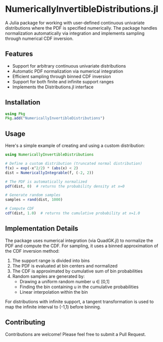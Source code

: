 # NumericallyInvertibleDistributions.jl

A Julia package for working with user-defined continuous univariate distributions where the PDF is specified numerically. The package handles normalization automatically via integration and implements sampling through numerical CDF inversion.

## Features

- Support for arbitrary continuous univariate distributions
- Automatic PDF normalization via numerical integration
- Efficient sampling through binned CDF inversion
- Support for both finite and infinite support ranges
- Implements the Distributions.jl interface

## Installation

```julia
using Pkg
Pkg.add("NumericallyInvertibleDistributions")
```

## Usage

Here's a simple example of creating and using a custom distribution:

```julia
using NumericallyInvertibleDistributions

# Define a custom distribution (truncated normal distribution)
f(x) = exp(-x^2/2) * (abs(x) < 2)
dist = NumericallyIntegrable(f, (-2, 2))

# The PDF is automatically normalized
pdf(dist, 0)  # returns the probability density at x=0

# Generate random samples
samples = rand(dist, 1000)

# Compute CDF
cdf(dist, 1.0)  # returns the cumulative probability at x=1.0
```

## Implementation Details

The package uses numerical integration (via QuadGK.jl) to normalize the PDF and compute the CDF. For sampling, it uses a binned approximation of the CDF inversion method:

1. The support range is divided into bins
2. The PDF is evaluated at bin centers and normalized
3. The CDF is approximated by cumulative sum of bin probabilities
4. Random samples are generated by:
   - Drawing a uniform random number u ∈ [0,1]
   - Finding the bin containing u in the cumulative probabilities
   - Linear interpolation within the bin

For distributions with infinite support, a tangent transformation is used to map the infinite interval to (-1,1) before binning.

## Contributing

Contributions are welcome! Please feel free to submit a Pull Request.